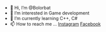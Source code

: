 - 👋 Hi, I’m @Bolorbat
- 👀 I’m interested in Game development 
- 🌱 I’m currently learning C++, C#
- 📫 How to reach me ...
<a href="https://www.instagram.com/boloroox/">Instagram</a> 
<a href="https://www.facebook.com/bolorbat.gombosuren/">Facebook</a>

<!---
Bolorbat/Bolorbat is a ✨ special ✨ repository because its `README.md` (this file) appears on your GitHub profile.
You can click the Preview link to take a look at your changes.
--->
